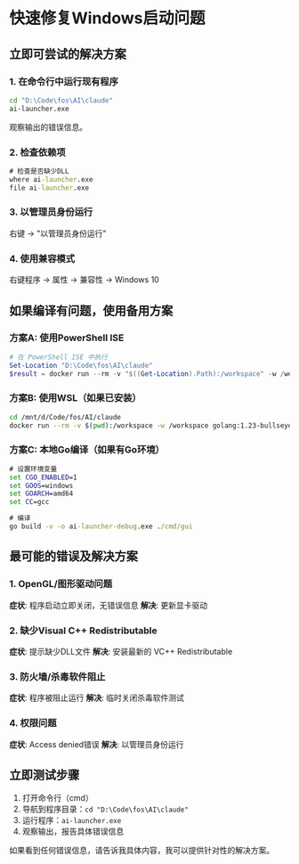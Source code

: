 # 快速修复Windows启动问题

## 立即可尝试的解决方案

### 1. 在命令行中运行现有程序
```cmd
cd "D:\Code\fos\AI\claude"
ai-launcher.exe
```
观察输出的错误信息。

### 2. 检查依赖项
```cmd
# 检查是否缺少DLL
where ai-launcher.exe
file ai-launcher.exe
```

### 3. 以管理员身份运行
右键 -> "以管理员身份运行"

### 4. 使用兼容模式
右键程序 -> 属性 -> 兼容性 -> Windows 10

## 如果编译有问题，使用备用方案

### 方案A: 使用PowerShell ISE
```powershell
# 在 PowerShell ISE 中执行
Set-Location "D:\Code\fos\AI\claude"
$result = docker run --rm -v "$((Get-Location).Path):/workspace" -w /workspace golang:1.23-bullseye bash -c "apt-get update -qq && apt-get install -y gcc-mingw-w64 pkg-config && go mod download && CGO_ENABLED=1 GOOS=windows GOARCH=amd64 CC=x86_64-w64-mingw32-gcc go build -v -o ai-launcher-debug.exe ./cmd/gui"
```

### 方案B: 使用WSL（如果已安装）
```bash
cd /mnt/d/Code/fos/AI/claude
docker run --rm -v $(pwd):/workspace -w /workspace golang:1.23-bullseye bash -c "apt-get update -qq && apt-get install -y gcc-mingw-w64 pkg-config && go mod download && CGO_ENABLED=1 GOOS=windows GOARCH=amd64 CC=x86_64-w64-mingw32-gcc go build -v -o ai-launcher-debug.exe ./cmd/gui"
```

### 方案C: 本地Go编译（如果有Go环境）
```cmd
# 设置环境变量
set CGO_ENABLED=1
set GOOS=windows
set GOARCH=amd64
set CC=gcc

# 编译
go build -v -o ai-launcher-debug.exe ./cmd/gui
```

## 最可能的错误及解决方案

### 1. OpenGL/图形驱动问题
**症状**: 程序启动立即关闭，无错误信息
**解决**: 更新显卡驱动

### 2. 缺少Visual C++ Redistributable
**症状**: 提示缺少DLL文件
**解决**: 安装最新的 VC++ Redistributable

### 3. 防火墙/杀毒软件阻止
**症状**: 程序被阻止运行
**解决**: 临时关闭杀毒软件测试

### 4. 权限问题
**症状**: Access denied错误
**解决**: 以管理员身份运行

## 立即测试步骤

1. 打开命令行（cmd）
2. 导航到程序目录：`cd "D:\Code\fos\AI\claude"`
3. 运行程序：`ai-launcher.exe`
4. 观察输出，报告具体错误信息

如果看到任何错误信息，请告诉我具体内容，我可以提供针对性的解决方案。